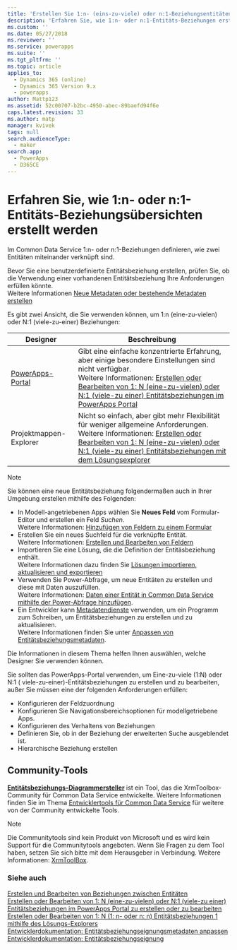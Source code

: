 ```yaml
---
title: 'Erstellen Sie 1:n- (eins-zu-viele) oder n:1-Beziehungsentitäten (viele zu eins) in PowerApps Übersicht | MicrosoftDocs'
description: 'Erfahren Sie, wie 1:n- oder n:1-Entitäts-Beziehungen erstellt werden'
ms.custom: ''
ms.date: 05/27/2018
ms.reviewer: ''
ms.service: powerapps
ms.suite: ''
ms.tgt_pltfrm: ''
ms.topic: article
applies_to:
  - Dynamics 365 (online)
  - Dynamics 365 Version 9.x
  - powerapps
author: Mattp123
ms.assetid: 52c00707-b2bc-4950-abec-89baefd94f6e
caps.latest.revision: 33
ms.author: matp
manager: kvivek
tags: null
search.audienceType:
  - maker
search.app:
  - PowerApps
  - D365CE
---
```

# <a name="create-one-to-many-or-many-to-one-entity-relationships-overview"></a>Erfahren Sie, wie 1:n- oder n:1-Entitäts-Beziehungsübersichten erstellt werden

Im Common Data Service 1:n- oder n:1-Beziehungen definieren, wie zwei Entitäten miteinander verknüpft sind. 
  
Bevor Sie eine benutzerdefinierte Entitätsbeziehung erstellen, prüfen Sie, ob die Verwendung einer vorhandenen Entitätsbeziehung Ihre Anforderungen erfüllen könnte. <br />Weitere Informationen [Neue Metadaten oder bestehende Metadaten erstellen](create-edit-metadata.md#create-new-metadata-or-use-existing-metadata)

Es gibt zwei Ansicht, die Sie verwenden können, um 1:n (eine-zu-vielen) oder N:1 (viele-zu-einer) Beziehungen:

|Designer| Beschreibung|
|--|--|
|[PowerApps-Portal](https://web.powerapps.com/?utm_source=padocs&utm_medium=linkinadoc&utm_campaign=referralsfromdoc)|Gibt eine einfache konzentrierte Erfahrung, aber einige besondere Einstellungen sind nicht verfügbar.<br />Weitere Informationen: [Erstellen oder Bearbeiten von 1: N (eine-zu-vielen) oder N:1 (viele-zu einer) Entitätsbeziehungen im PowerApps Portal](create-edit-1n-relationships-portal.md)|
|Projektmappen-Explorer|Nicht so einfach, aber gibt mehr Flexibilität für weniger allgemeine Anforderungen. <br />Weitere Informationen: [Erstellen oder Bearbeiten von 1: N (eine-zu-vielen) oder N:1 (viele-zu einer) Entitätsbeziehungen mit dem Lösungsexplorer](create-edit-1n-relationships-solution-explorer.md) |

> [!NOTE]
> Sie können eine neue Entitätsbeziehung folgendermaßen auch in Ihrer Umgebung erstellen mithilfe des Folgenden:
> - In Modell-angetriebenen Apps wählen Sie **Neues Feld** vom Formular-Editor und erstellen ein Feld *Suchen*. <br />Weitere Informationen: [Hinzufügen von Feldern zu einem Formular](../model-driven-apps/add-field-form.md)
> - Erstellen Sie ein neues Suchfeld für die verknüpfte Entität. <br />Weitere Informationen: [Erstellen und Bearbeiten von Feldern](create-edit-fields.md)
> - Importieren Sie eine Lösung, die die Definition der Entitäsbeziehung enthält. <br />Weitere Informationen dazu finden Sie [Lösungen importieren, aktualisieren und exportieren](import-update-export-solutions.md)
> - Verwenden Sie Power-Abfrage, um neue Entitäten zu erstellen und diese mit Daten auszufüllen. <br />Weitere Informationen: [Daten einer Entität in Common Data Service mithilfe der Power-Abfrage hinzufügen](data-platform-cds-newentity-pq.md).
> - Ein Entwickler kann [Metadatendienste](../../developer/common-data-service/metadata-services.md) verwenden, um ein Programm zum Schreiben, um Entitätsbeziehungen zu erstellen und zu aktualisieren. <br />Weitere Informationen finden Sie unter [Anpassen von Entitätsbeziehungsmetadaten](https://docs.microsoft.com/dynamics365/customer-engagement/developer/customize-entity-relationship-metadata).

Die Informationen in diesem Thema helfen Ihnen auswählen, welche Designer Sie verwenden können. 

Sie sollten das PowerApps-Portal verwenden, um Eine-zu-viele (1:N) oder N:1 ( viele-zu-einer)-Entitätsbeziehungen zu erstellen und zu bearbeiten, außer Sie müssen eine der folgenden Anforderungen erfüllen:

- Konfigurieren der Feldzuordnung
- Konfigurieren Sie Navigationsbereichsoptionen für modellgetriebene Apps.
- Konfigurieren des Verhaltens von Beziehungen
- Definieren Sie, ob in der Beziehung der erweiterten Suche ausgeblendet ist.
- Hierarchische Beziehung erstellen


## <a name="community-tools"></a>Community-Tools

**[Entitätsbeziehungs-Diagrammersteller](https://www.xrmtoolbox.com/plugins/JourneyIntoCRM.XrmToolbox.ERDPlugin/)** ist ein Tool, das die XrmToolbox-Community für Common Data Service entwickelte. Weitere Informationen finden Sie im Thema [Entwicklertools für Common Data Service](https://docs.microsoft.com/dynamics365/customer-engagement/developer/developer-tools) für weitere von der Community entwickelte Tools.

> [!NOTE]
> Die Communitytools sind kein Produkt von Microsoft und es wird kein Support für die Communitytools angeboten. Wenn Sie Fragen zu dem Tool haben, setzen Sie sich bitte mit dem Herausgeber in Verbindung. Weitere Informationen: [XrmToolBox](https://www.xrmtoolbox.com).

### <a name="see-also"></a>Siehe auch

[Erstellen und Bearbeiten von Beziehungen zwischen Entitäten](create-edit-entity-relationships.md)<br />
[Erstellen oder Bearbeiten von 1: N (eine-zu-vielen) oder N:1 (viele-zu einer) Entitätsbeziehungen im PowerApps Portal zu erstellen oder zu bearbeiten](create-edit-1n-relationships-portal.md)<br />
[Erstellen oder Bearbeiten von 1: N (1: n- oder n: n) Entitätsbeziehungen 1 mithilfe des Lösungs-Explorers](create-edit-1n-relationships-solution-explorer.md)<br />
[Entwicklerdokumentation: Entitätsbeziehungseignungsmetadaten anpassen](/dynamics365/customer-engagement/developer/customize-entity-relationship-metadata)<br />
[Entwicklerdokumentation: Entitätsbeziehungseignung](/dynamics365/customer-engagement/developer/entity-relationship-eligibility)


